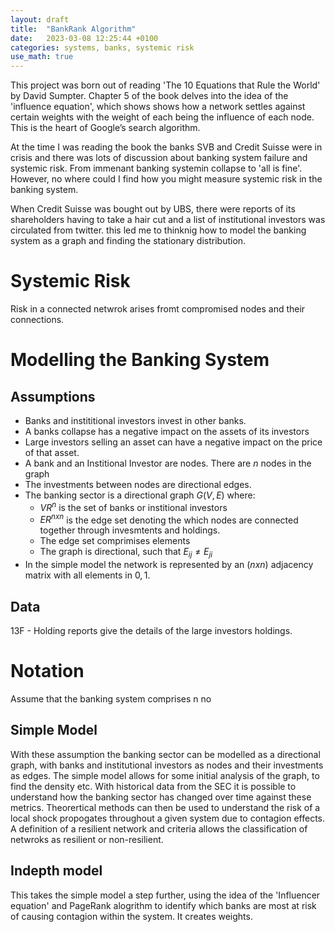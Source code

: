 ```yaml
---
layout: draft
title:  "BankRank Algorithm"
date:   2023-03-08 12:25:44 +0100
categories: systems, banks, systemic risk
use_math: true
---
```


This project was born out of reading 'The 10 Equations that Rule the World' by David Sumpter. Chapter 5 of the book delves into the idea of the 'influence equation', which shows shows how a network settles against certain weights with the weight of each being the influence of each node. This is the heart of Google’s search algorithm.

At the time I was reading the book the banks SVB and Credit Suisse were in crisis and there was lots of discussion about banking system failure and systemic risk. From immenant banking systemin collapse to 'all is fine'. However, no where could I find how you might measure systemic risk in the banking system.

When Credit Suisse was bought out by UBS, there were reports of its shareholders having to take a hair cut and a list of institutional investors was circulated from twitter. this led me to thinknig how to model the banking system as a graph and finding the stationary distribution.

# Systemic Risk

Risk in a connected netwrok arises fromt compromised nodes and their connections.

# Modelling the Banking System

## Assumptions

- Banks and instititional investors invest in other banks.
- A banks collapse has a negative impact on the assets of its investors
- Large investors selling an asset can have a negative impact on the price of that asset.
- A bank and an Institional Investor are nodes. There are $n$ nodes in the graph
- The investments between nodes are directional edges.
- The banking sector is a directional graph $G(V,E)$ where:
  - $V R^n$ is the set of banks or institional investors
  - $E R^{n x n}$ is the edge set denoting the which nodes are connected together through invesmtents and holdings.
  - The edge set comprimises elements
  - The graph is directional, such that $E_{ij} \ne E_{ji}$
- In the simple model the network is represented by an $(n x n)$ adjacency matrix with all elements in ${0,1}$.

## Data

13F - Holding reports give the details of the large investors holdings.

# Notation

Assume that the banking system comprises n no

## Simple Model

With these assumption the banking sector can be modelled as a directional graph, with banks and institutional investors as nodes and their investments as edges. The simple model allows for some initial analysis of the graph, to find the density etc. With historical data from the SEC it is possible to understand how the banking sector has changed over time against these metrics. Theorertical methods can then be used to understand the risk of a local shock propogates throughout a given system due to contagion effects. A definition of a resilient network and criteria allows the classification of netwroks as resilient or non-resilient.

## Indepth model

This takes the simple model a step further, using the idea of the 'Influencer equation' and PageRank alogrithm to identify which banks are most at risk of causing contagion within the system. It creates weights.
